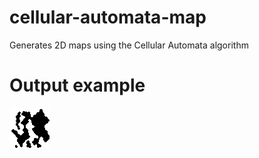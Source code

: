 # cellular-automata-map
Generates 2D maps using the Cellular Automata algorithm
# Output example
![map](https://github.com/MrPythoneer/cellular-automata-map/blob/main/map.png)
